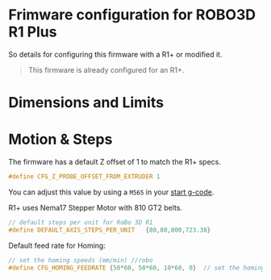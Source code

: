 #  Frimware configuration for ROBO3D R1 Plus #

So details for configuring this firmware with a R1+ or modified it. 

> This firmware is already configured for an R1+. 


# Dimensions and Limits #



# Motion & Steps #

The firmware has a default Z offset of 1 to match the R1+ specs. 
```c
#define CFG_Z_PROBE_OFFSET_FROM_EXTRUDER 1
```
You can adjust this value by using a `M565`  in your [start g-code](http://wiki.mattercontrol.com/SETTINGS/Printer/Custom_G-Code/Start_G-Code).


R1+ uses Nema17 Stepper Motor with 810 GT2 belts. 

```c
// default steps per unit for RoBo 3D R1
#define DEFAULT_AXIS_STEPS_PER_UNIT   {80,80,800,723.38}  
```

Default feed rate for Homing:
```c
// set the homing speeds (mm/min) //robo
#define CFG_HOMING_FEEDRATE {50*60, 50*60, 10*60, 0}  // set the homing speeds (mm/min) //robo
```
```


